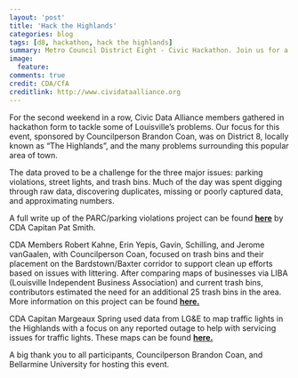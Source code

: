 ```yaml
---
layout: 'post'
title: 'Hack the Highlands'
categories: blog
tags: [d8, hackathon, hack the highlands]
summary: Metro Council District Eight - Civic Hackathon. Join us for a special hackathon co-sponsored by District 8 Metro Councilmember Brandon Coan!
image:
  feature:
comments: true
credit: CDA/CfA
creditlink: http://www.cividataalliance.org
---
```


For the second weekend in a row, Civic Data Alliance members gathered in hackathon form to tackle some of Louisville’s problems. Our focus for this event, sponsored by Councilperson Brandon Coan, was on District 8, locally known as “The Highlands”, and the many problems surrounding this popular area of town.  

The data proved to be a challenge for the three major issues: parking violations, street lights, and trash bins. Much of the day was spent digging through raw data, discovering duplicates, missing or poorly captured data, and approximating numbers.  

A full write up of the PARC/parking violations project can be found [__here__](https://medium.com/@CityResearch/the-most-violated-parking-places-in-the-highlands-2190c216b9bf) by CDA Capitan Pat Smith.  

CDA Members Robert Kahne, Erin Yepis, Gavin, Schilling, and Jerome vanGaalen, with Councilperson Coan, focused on trash bins and their placement on the Bardstown/Baxter corridor to support clean up efforts based on issues with littering. After comparing maps of businesses via LIBA (Louisville Independent Business Association) and current trash bins, contributors estimated the need for an additional 25 trash bins in the area. More information on this project can be found [__here.__](https://github.com/civicdata/District_8_Hackathon/tree/master/litter_bins)  

CDA Capitan Margeaux Spring used data from LG&E to map traffic lights in the Highlands with a focus on any reported outage to help with servicing issues for traffic lights. These maps can be found [__here.__](https://github.com/civicdata/District_8_Hackathon/tree/master/lights)  

A big thank you to all participants, Councilperson Brandon Coan, and Bellarmine University for hosting this event.  
